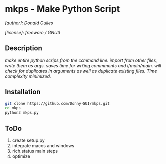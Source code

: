 # mkps - Make Python Script

_[author]: Donald Guiles_

_[license]: freeware / GNU3_

## Description

_make entire python scrips from the command line. import from other files, write them as args.
      saves time for writing commments and ifmain/main.
			will check for duplicates in arguments as well as 
			duplicate existing files. Time complexity minimized._

## Installation

```bash
git clone https://github.com/Donny-GUI/mkps.git
cd mkps
python3 mkps.py

```


## ToDo

1. create setup.py
2. integrate macos and windows
3. rich.status main steps
4. optimize
